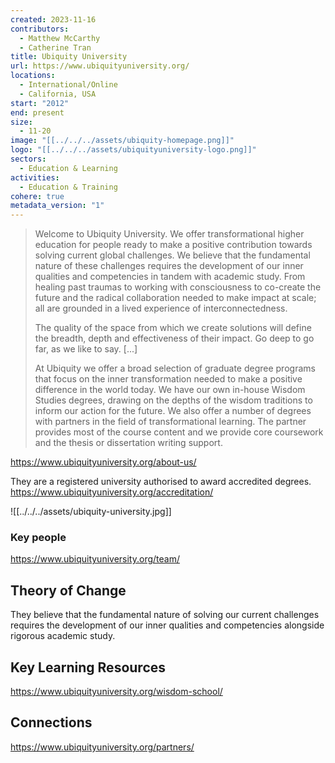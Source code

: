 ```yaml
---
created: 2023-11-16
contributors:
  - Matthew McCarthy
  - Catherine Tran
title: Ubiquity University
url: https://www.ubiquityuniversity.org/
locations:
  - International/Online
  - California, USA
start: "2012"
end: present
size:
  - 11-20
image: "[[../../../assets/ubiquity-homepage.png]]"
logo: "[[../../../assets/ubiquityuniversity-logo.png]]"
sectors:
  - Education & Learning
activities:
  - Education & Training
cohere: true
metadata_version: "1"
---
```


>Welcome to Ubiquity University. We offer transformational higher education for people ready to make a positive contribution towards solving current global challenges. We believe that the fundamental nature of these challenges requires the development of our inner qualities and competencies in tandem with academic study. From healing past traumas to working with consciousness to co-create the future and the radical collaboration needed to make impact at scale; all are grounded in a lived experience of interconnectedness.  
  >
>The quality of the space from which we create solutions will define the breadth, depth and effectiveness of their impact. Go deep to go far, as we like to say. [...]
>
>At Ubiquity we offer a broad selection of graduate degree programs that focus on the inner transformation needed to make a positive difference in the world today. We have our own in-house Wisdom Studies degrees, drawing on the depths of the wisdom traditions to inform our action for the future. We also offer a number of degrees with partners in the field of transformational learning. The partner provides most of the course content and we provide core coursework and the thesis or dissertation writing support.

https://www.ubiquityuniversity.org/about-us/

They are a registered university authorised to award accredited degrees. 
https://www.ubiquityuniversity.org/accreditation/


![[../../../assets/ubiquity-university.jpg]]
### Key people 

https://www.ubiquityuniversity.org/team/
## Theory of Change 

They believe that the fundamental nature of solving our current challenges requires the development of our inner qualities and competencies alongside rigorous academic study. 

## Key Learning Resources 

https://www.ubiquityuniversity.org/wisdom-school/
## Connections 

https://www.ubiquityuniversity.org/partners/

